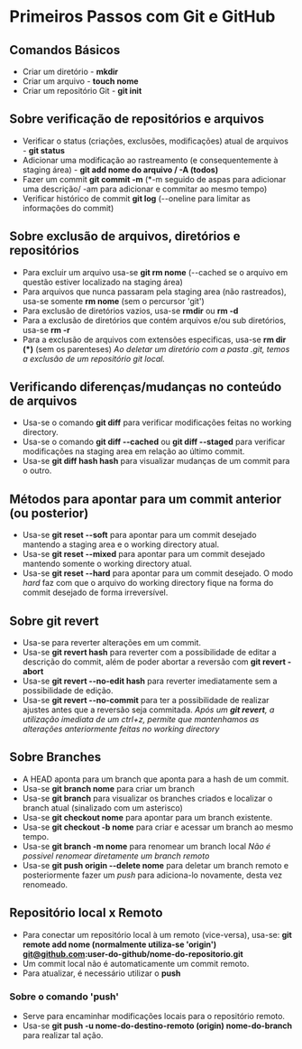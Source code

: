 # Primeiros Passos com Git e GitHub

## Comandos Básicos
- Criar um diretório - **mkdir**
- Criar um arquivo - **touch nome**
- Criar um repositório Git - **git init**

## Sobre verificação de repositórios e arquivos
- Verificar o status (criações, exclusões, modificações) atual de arquivos - **git status**
- Adicionar uma modificação ao rastreamento (e consequentemente à staging área) - **git add nome do arquivo / -A (todos)**
- Fazer um commit **git commit -m** (*-m seguido de aspas para adicionar uma descrição/ -am para adicionar e commitar ao mesmo tempo)
- Verificar histórico de commit **git log** (--oneline para limitar as informações do commit)

## Sobre exclusão de arquivos, diretórios e repositórios
- Para excluir um arquivo usa-se **git rm nome** (--cached se o arquivo em questão estiver localizado na staging área)
- Para arquivos que nunca passaram pela staging area (não rastreados), usa-se somente **rm nome** (sem o percursor 'git')
- Para exclusão de diretórios vazios, usa-se **rmdir** ou **rm -d**
- Para a exclusão de diretórios que contém arquivos e/ou sub diretórios, usa-se **rm -r**
- Para a exclusão de arquivos com extensões especificas, usa-se **rm dir (*)** (sem os parenteses)
*Ao deletar um diretório com a pasta .git, temos a exclusão de um repositório git local.*

## Verificando diferenças/mudanças no conteúdo de arquivos

- Usa-se o comando **git diff** para verificar modificações feitas no working directory.
- Usa-se o comando **git diff --cached** ou **git diff --staged** para verificar modificações na staging area em relação ao último commit.
- Usa-se **git diff hash hash** para visualizar mudanças de um commit para o outro.

## Métodos para apontar para um commit anterior (ou posterior)

- Usa-se **git reset --soft** para apontar para um commit desejado mantendo a staging area e o working directory atual. 
- Usa-se **git reset --mixed** para apontar para um commit desejado mantendo somente o working directory atual.
- Usa-se **git reset --hard** para apontar para um commit desejado. O modo *hard* faz com que o arquivo do working directory fique na forma do commit desejado de forma irreversível.

## Sobre git revert

- Usa-se para reverter alterações em um commit.
- Usa-se **git revert hash** para reverter com a possibilidade de editar a descrição do commit, além de poder abortar a reversão com **git revert -abort**
- Usa-se **git revert --no-edit hash** para reverter imediatamente sem a possibilidade de edição.
- Usa-se **git revert --no-commit** para ter a possibilidade de realizar ajustes antes que a reversão seja commitada.
*Após um **git revert**, a utilização imediata de um ctrl+z, permite que mantenhamos as alterações anteriormente feitas no working directory*

## Sobre Branches

- A HEAD aponta para um branch que aponta para a hash de um commit.
- Usa-se **git branch nome** para criar um branch
- Usa-se **git branch** para visualizar os branches criados e localizar o branch atual (sinalizado com um asterisco)
- Usa-se **git checkout nome** para apontar para um branch existente. 
- Usa-se **git checkout -b nome** para criar e acessar um branch ao mesmo tempo.
- Usa-se **git branch -m nome** para renomear um branch local
*Não é possivel renomear diretamente um branch remoto*
- Usa-se **git push origin --delete nome** para deletar um branch remoto e posteriormente fazer um *push* para adiciona-lo novamente, desta vez renomeado.

## Repositório local x Remoto 
- Para conectar um repositório local à um remoto (vice-versa), usa-se:
**git remote add nome (normalmente utiliza-se 'origin') git@github.com:user-do-github/nome-do-repositorio.git**
- Um commit local não é automaticamente um commit remoto.
- Para atualizar, é necessário utilizar o **push**

### Sobre o comando 'push'
- Serve para encaminhar modificações locais para o repositório remoto.
- Usa-se **git push -u nome-do-destino-remoto (origin) nome-do-branch** para realizar tal ação.